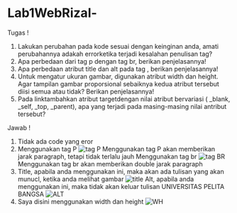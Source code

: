 # Lab1WebRizal-

Tugas !

1.	Lakukan  perubahan  pada  kode  sesuai  dengan  keinginan  anda,  amati  perubahannya  adakah errorketika terjadi kesalahan penulisan tag?
2.	Apa perbedaan dari tag p dengan tag br, berikan penjelasannya!
3.	Apa perbedaan atribut title dan alt pada tag <img>, berikan penjelasannya!
4.	Untuk  mengatur  ukuran  gambar,  digunakan  atribut width dan height.  Agar  tampilan  gambar proporsional sebaiknya kedua atribut tersebut diisi semua atau tidak? Berikan     penjelasannya!
5.	Pada linktambahkan atribut targetdengan nilai atribut bervariasi ( _blank, _self, _top, _parent), apa yang terjadi pada masing-masing nilai antribut tersebut?

Jawab !

1. Tidak ada code yang eror
2. Menggunakan tag P
   ![tag P](https://user-images.githubusercontent.com/63729431/112842641-fb12b480-90cb-11eb-8920-782ab14b2714.jpg)
   Menggunakan tag P akan memberikan jarak paragraph, tetapi tidak terlalu jauh
   Menggunakan tag br
   ![tag BR](https://user-images.githubusercontent.com/63729431/112843583-ebe03680-90cc-11eb-8c3f-b09117ce16b4.jpg)
   Menggunakan tag br akan memberikan double jarak paragraph
3. Title, apabila anda menggunakan ini, maka akan ada tulisan yang akan munucl, ketika anda melihat gambar
   ![title](https://user-images.githubusercontent.com/63729431/112865332-dfff6f00-90e2-11eb-9cb7-7af8872f1dd3.png)
   Alt, apabila anda menggunakan ini, maka tidak akan keluar tulisan UNIVERSITAS PELITA BANGSA
   ![ALT](https://user-images.githubusercontent.com/63729431/112865712-3a003480-90e3-11eb-82e9-77d96b3a3a6a.png)
4. Saya disini menggunakan width dan height
   ![WH](https://user-images.githubusercontent.com/63729431/112866367-ea6e3880-90e3-11eb-8d0d-e220caa39fec.png)


